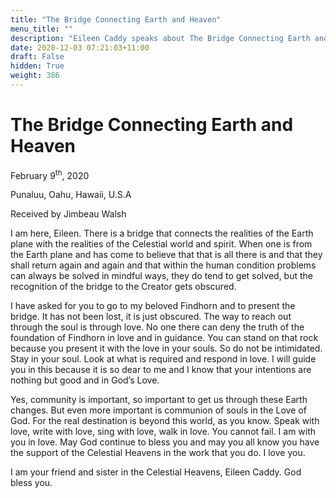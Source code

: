 ```yaml
---
title: "The Bridge Connecting Earth and Heaven"
menu_title: ""
description: "Eileen Caddy speaks about The Bridge Connecting Earth and Heaven"
date: 2020-12-03 07:21:03+11:00
draft: False
hidden: True
weight: 386
---
```

# The Bridge Connecting Earth and Heaven

February 9<sup>th</sup>, 2020

Punaluu, Oahu, Hawaii, U.S.A

Received by Jimbeau Walsh



I am here, Eileen. There is a bridge that connects the realities of the Earth plane with the realities of the Celestial world and spirit. When one is from the Earth plane and has come to believe that that is all there is and that they shall return again and again and that within the human condition problems can always be solved in mindful ways, they do tend to get solved, but the recognition of the bridge to the Creator gets obscured.

I have asked for you to go to my beloved Findhorn and to present the bridge. It has not been lost, it is just obscured. The way to reach out through the soul is through love. No one there can deny the truth of the foundation of Findhorn in love and in guidance. You can stand on that rock because you present it with the love in your souls. So do not be intimidated. Stay in your soul. Look at what is required and respond in love. I will guide you in this because it is so dear to me and I know that your intentions are nothing but good and in God’s Love.

Yes, community is important, so important to get us through these Earth changes. But even more important is communion of souls in the Love of God. For the real destination is beyond this world, as you know. Speak with love, write with love, sing with love, walk in love. You cannot fail. I am with you in love. May God continue to bless you and may you all know you have the support of the Celestial Heavens in the work that you do. I love you.

I am your friend and sister in the Celestial Heavens, Eileen Caddy. God bless you.